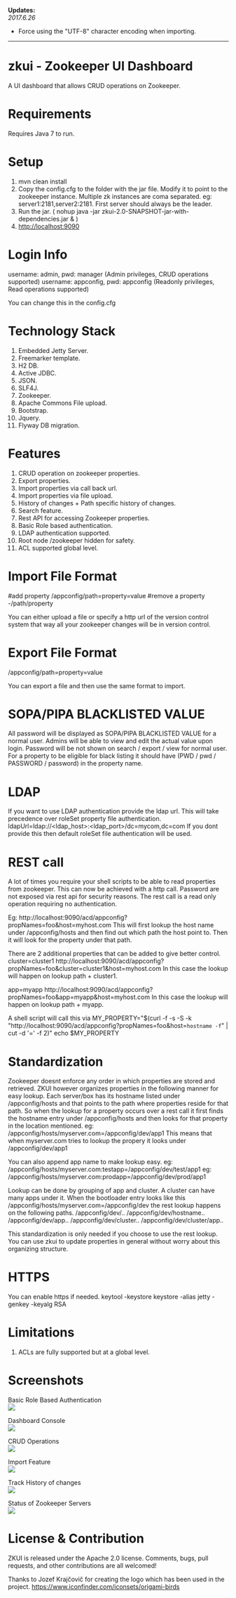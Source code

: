 **Updates:**  
*2017.6.26*
- Force using the "UTF-8" character encoding when importing.

---
zkui - Zookeeper UI Dashboard
====================
A UI dashboard that allows CRUD operations on Zookeeper.

Requirements
====================
Requires Java 7 to run.

Setup
====================
1. mvn clean install
2. Copy the config.cfg to the folder with the jar file. Modify it to point to the zookeeper instance. Multiple zk instances are coma separated.  eg: server1:2181,server2:2181. First server should always be the leader.
3. Run the jar. ( nohup java -jar zkui-2.0-SNAPSHOT-jar-with-dependencies.jar & )
4. <a href="http://localhost:9090">http://localhost:9090</a> 

Login Info
====================
username: admin, pwd: manager (Admin privileges, CRUD operations supported)
username: appconfig, pwd: appconfig (Readonly privileges, Read operations supported)

You can change this in the config.cfg

Technology Stack
====================
1. Embedded Jetty Server.
2. Freemarker template.
3. H2 DB.
4. Active JDBC.
5. JSON.
6. SLF4J.
7. Zookeeper.
8. Apache Commons File upload.
9. Bootstrap.
10. Jquery.
11. Flyway DB migration.

Features
====================
1. CRUD operation on zookeeper properties.
2. Export properties.
3. Import properties via call back url.
4. Import properties via file upload.
5. History of changes + Path specific history of changes.
6. Search feature.
7. Rest API for accessing Zookeeper properties.
8. Basic Role based authentication.
9. LDAP authentication supported.
10. Root node /zookeeper hidden for safety.
11. ACL supported global level.

Import File Format
====================
#add property
/appconfig/path=property=value
#remove a property
-/path/property

You can either upload a file or specify a http url of the version control system that way all your zookeeper changes will be in version control. 

Export File Format
====================
/appconfig/path=property=value

You can export a file and then use the same format to import.

SOPA/PIPA BLACKLISTED VALUE
====================
All password will be displayed as SOPA/PIPA BLACKLISTED VALUE for a normal user. Admins will be able to view and edit the actual value upon login.
Password will be not shown on search / export / view for normal user.
For a property to be eligible for black listing it should have (PWD / pwd / PASSWORD / password) in the property name.

LDAP
====================
If you want to use LDAP authentication provide the ldap url. This will take precedence over roleSet property file authentication.
ldapUrl=ldap://<ldap_host>:<ldap_port>/dc=mycom,dc=com
If you dont provide this then default roleSet file authentication will be used.

REST call
====================
A lot of times you require your shell scripts to be able to read properties from zookeeper. This can now be achieved with a http call. Password are not exposed via rest api for security reasons. The rest call is a read only operation requiring no authentication.

Eg:
http://localhost:9090/acd/appconfig?propNames=foo&host=myhost.com
This will first lookup the host name under /appconfig/hosts and then find out which path the host point to. Then it will look for the property under that path.

There are 2 additional properties that can be added to give better control.
cluster=cluster1
http://localhost:9090/acd/appconfig?propNames=foo&cluster=cluster1&host=myhost.com
In this case the lookup will happen on lookup path + cluster1.

app=myapp
http://localhost:9090/acd/appconfig?propNames=foo&app=myapp&host=myhost.com
In this case the lookup will happen on lookup path + myapp.

A shell script will call this via
MY_PROPERTY="$(curl -f -s -S -k "http://localhost:9090/acd/appconfig?propNames=foo&host=`hostname -f`" | cut -d '=' -f 2)"
echo $MY_PROPERTY

Standardization
====================
Zookeeper doesnt enforce any order in which properties are stored and retrieved. ZKUI however organizes properties in the following manner for easy lookup.
Each server/box has its hostname listed under /appconfig/hosts and that points to the path where properties reside for that path. So when the lookup for a property occurs over a rest call it first finds the hostname entry under /appconfig/hosts and then looks for that property in the location mentioned.
eg: /appconfig/hosts/myserver.com=/appconfig/dev/app1 
This means that when myserver.com tries to lookup the propery it looks under /appconfig/dev/app1

You can also append app name to make lookup easy.
eg: /appconfig/hosts/myserver.com:testapp=/appconfig/dev/test/app1 
eg: /appconfig/hosts/myserver.com:prodapp=/appconfig/dev/prod/app1

Lookup can be done by grouping of app and cluster. A cluster can have many apps under it. When the bootloader entry looks like this /appconfig/hosts/myserver.com=/appconfig/dev the rest lookup happens on the following paths.
/appconfig/dev/..
/appconfig/dev/hostname..
/appconfig/dev/app..
/appconfig/dev/cluster..
/appconfig/dev/cluster/app..

This standardization is only needed if you choose to use the rest lookup. You can use zkui to update properties in general without worry about this organizing structure.

HTTPS
====================
You can enable https if needed. 
keytool -keystore keystore -alias jetty -genkey -keyalg RSA


Limitations
====================
1. ACLs are fully supported but at a global level.

Screenshots
====================
Basic Role Based Authentication
<br/>
<img src="https://raw.github.com/DeemOpen/zkui/master/images/zkui-0.png"/>
<br/>

Dashboard Console
<br/>
<img src="https://raw.github.com/DeemOpen/zkui/master/images/zkui-1.png"/>
<br/>

CRUD Operations
<br/>
<img src="https://raw.github.com/DeemOpen/zkui/master/images/zkui-2.png"/>
<br/>

Import Feature
<br/>
<img src="https://raw.github.com/DeemOpen/zkui/master/images/zkui-3.png"/>
<br/>

Track History of changes
<br/>
<img src="https://raw.github.com/DeemOpen/zkui/master/images/zkui-4.png"/>
<br/>

Status of Zookeeper Servers
<br/>
<img src="https://raw.github.com/DeemOpen/zkui/master/images/zkui-5.png"/>
<br/>

License & Contribution
====================

ZKUI is released under the Apache 2.0 license. Comments, bugs, pull requests, and other contributions are all welcomed!

Thanks to Jozef Krajčovič for creating the logo which has been used in the project.
https://www.iconfinder.com/iconsets/origami-birds
